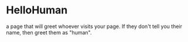 # HelloHuman
a page that will greet whoever visits your page. If they don't tell you their name, then greet them as "human".
